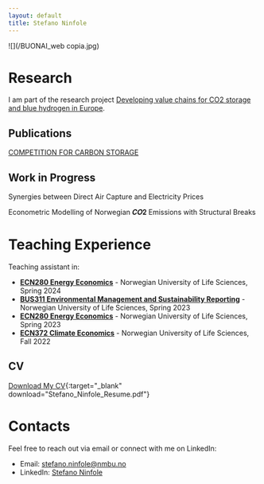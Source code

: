 ```yaml
---
layout: default
title: Stefano Ninfole
---
```


![](/BUONAI_web copia.jpg)

# Research

I am part of the research project [Developing value chains for CO2 storage and blue hydrogen in Europe](https://www.frisch.uio.no/english/projects/?view=project&pid=3174).

## Publications

[COMPETITION FOR CARBON STORAGE](https://www.cesifo.org/en/publications/2024/working-paper/competition-carbon-storage)

## Work in Progress

Synergies between Direct Air Capture and Electricity Prices

Econometric Modelling of Norwegian 𝑪𝑶𝟐 Emissions with Structural Breaks


# Teaching Experience

Teaching assistant in:

- [**ECN280 Energy Economics**](https://www.nmbu.no/en/course/ecn280) - Norwegian University of Life Sciences, Spring 2024
- [**BUS311 Environmental Management and Sustainability Reporting**](https://www.nmbu.no/en/course/bus311) - Norwegian University of Life Sciences, Spring 2023
- [**ECN280 Energy Economics**](https://www.nmbu.no/en/course/ecn280) - Norwegian University of Life Sciences, Spring 2023
- [**ECN372 Climate Economics**](https://www.nmbu.no/en/course/ECN372) - Norwegian University of Life Sciences, Fall 2022


## CV
[Download My CV](Stefano_Ninfole_Resume.pdf){:target="_blank" download="Stefano_Ninfole_Resume.pdf"}

# Contacts

Feel free to reach out via email or connect with me on LinkedIn:

- Email: [stefano.ninfole@nmbu.no](mailto:stefano.ninfole@nmbu.no)
- LinkedIn: [Stefano Ninfole](https://www.linkedin.com/in/stefanoninfole/)

